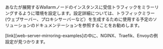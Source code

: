 あなたが展開するWallarmノードのインスタンスに受信トラフィックをミラーリングするように環境を設定します。設定詳細については、トラフィックミラー(ウェブサーバー、プロキシサーバーなど）を生成するために使用する予定のソリューションのドキュメンテーションを参照することをお勧めします。

[link][web-server-mirroring-examples]の中に、NGINX、Traefik、Envoyの例設定が見つかります。